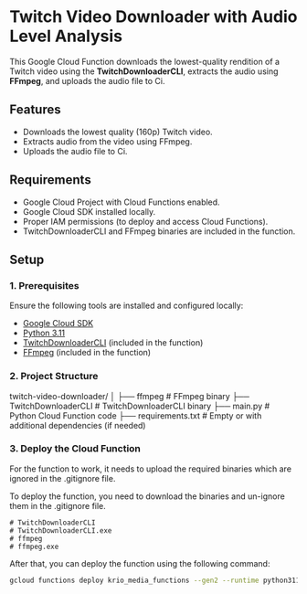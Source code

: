 # Twitch Video Downloader with Audio Level Analysis

This Google Cloud Function downloads the lowest-quality rendition of a Twitch video using the **TwitchDownloaderCLI**, extracts the audio using **FFmpeg**, and uploads the audio file to Ci.

## Features

- Downloads the lowest quality (160p) Twitch video.
- Extracts audio from the video using FFmpeg.
- Uploads the audio file to Ci.

## Requirements

- Google Cloud Project with Cloud Functions enabled.
- Google Cloud SDK installed locally.
- Proper IAM permissions (to deploy and access Cloud Functions).
- TwitchDownloaderCLI and FFmpeg binaries are included in the function.

## Setup

### 1. Prerequisites

Ensure the following tools are installed and configured locally:

- [Google Cloud SDK](https://cloud.google.com/sdk/docs/install)
- [Python 3.11](https://www.python.org/downloads/)
- [TwitchDownloaderCLI](https://github.com/lay295/TwitchDownloader) (included in the function)
- [FFmpeg](https://ffmpeg.org/) (included in the function)

### 2. Project Structure

twitch-video-downloader/
│
├── ffmpeg                     # FFmpeg binary
├── TwitchDownloaderCLI        # TwitchDownloaderCLI binary
├── main.py                    # Python Cloud Function code
├── requirements.txt           # Empty or with additional dependencies (if needed)

### 3. Deploy the Cloud Function

For the function to work, it needs to upload the required binaries which are ignored in the .gitignore file. 

To deploy the function, you need to download the binaries and un-ignore them in the .gitignore file.

```gitignore
# TwitchDownloaderCLI
# TwitchDownloaderCLI.exe
# ffmpeg
# ffmpeg.exe
```

After that, you can deploy the function using the following command:

```bash
gcloud functions deploy krio_media_functions --gen2 --runtime python311 --region us-east1 --source . --trigger-http --allow-unauthenticated --entry-point import_twitch_video --timeout 3600s --memory 2GB
```
